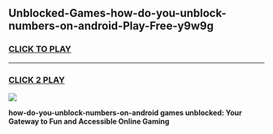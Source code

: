 
## Unblocked-Games-how-do-you-unblock-numbers-on-android-Play-Free-y9w9g
<h3>
<a href="https://premium76.site?title=how-do-you-unblock-numbers-on-android&ref=20M">CLICK TO PLAY</a></h3>
<hr>

<h3>
<a href="https://premium76.site?title=how-do-you-unblock-numbers-on-android&ref=20M">CLICK 2 PLAY</a>
  
</h3>

<a href="https://premium76.site?title=how-do-you-unblock-numbers-on-android&ref=19M"><img src="https://clearcache.store/games.png"></a>


**how-do-you-unblock-numbers-on-android games unblocked: Your Gateway to Fun and Accessible Online Gaming**
